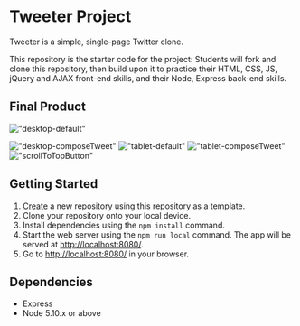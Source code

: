 # Tweeter Project

Tweeter is a simple, single-page Twitter clone.

This repository is the starter code for the project: Students will fork and clone this repository, then build upon it to practice their HTML, CSS, JS, jQuery and AJAX front-end skills, and their Node, Express back-end skills.

## Final Product

!["desktop-default"](#https://github.com/samskleung/tweeter/blob/master/screeshots/desktop-default.png)

!["desktop-composeTweet"](#https://github.com/samskleung/tweeter/blob/master/screeshots/desktop-composeTweet.png)
!["tablet-default"](#https://github.com/samskleung/tweeter/blob/master/screeshots/tablet-default.png)
!["tablet-composeTweet"](#https://github.com/samskleung/tweeter/blob/master/screeshots/tablet-composeTweet.png)
!["scrollToTopButton"](#https://github.com/samskleung/tweeter/blob/master/screeshots/scrollToTopButton.png)

## Getting Started

1. [Create](https://docs.github.com/en/repositories/creating-and-managing-repositories/creating-a-repository-from-a-template) a new repository using this repository as a template.
2. Clone your repository onto your local device.
3. Install dependencies using the `npm install` command.
3. Start the web server using the `npm run local` command. The app will be served at <http://localhost:8080/>.
4. Go to <http://localhost:8080/> in your browser.

## Dependencies

- Express
- Node 5.10.x or above
